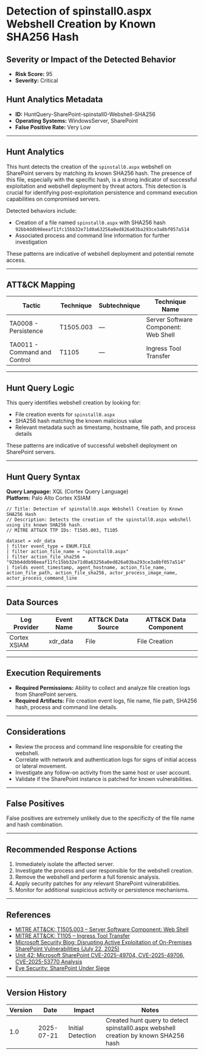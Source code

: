 # Detection of spinstall0.aspx Webshell Creation by Known SHA256 Hash

## Severity or Impact of the Detected Behavior
- **Risk Score:** 95
- **Severity:** Critical

## Hunt Analytics Metadata

- **ID:** HuntQuery-SharePoint-spinstall0-Webshell-SHA256
- **Operating Systems:** WindowsServer, SharePoint
- **False Positive Rate:** Very Low

---

## Hunt Analytics

This hunt detects the creation of the `spinstall0.aspx` webshell on SharePoint servers by matching its known SHA256 hash. The presence of this file, especially with the specific hash, is a strong indicator of successful exploitation and webshell deployment by threat actors. This detection is crucial for identifying post-exploitation persistence and command execution capabilities on compromised servers.

Detected behaviors include:

- Creation of a file named `spinstall0.aspx` with SHA256 hash `92bb4ddb98eeaf11fc15bb32e71d0a63256a0ed826a03ba293ce3a8bf057a514`
- Associated process and command line information for further investigation

These patterns are indicative of webshell deployment and potential remote access.

---

## ATT&CK Mapping

| Tactic                        | Technique   | Subtechnique | Technique Name                                 |
|------------------------------|-------------|--------------|-----------------------------------------------|
| TA0008 - Persistence         | T1505.003   | —            | Server Software Component: Web Shell           |
| TA0011 - Command and Control | T1105       | —            | Ingress Tool Transfer                         |

---

## Hunt Query Logic

This query identifies webshell creation by looking for:

- File creation events for `spinstall0.aspx`
- SHA256 hash matching the known malicious value
- Relevant metadata such as timestamp, hostname, file path, and process details

These patterns are indicative of successful webshell deployment on SharePoint servers.

---

## Hunt Query Syntax

**Query Language:** XQL (Cortex Query Language)  
**Platform:** Palo Alto Cortex XSIAM

```xql
// Title: Detection of spinstall0.aspx Webshell Creation by Known SHA256 Hash
// Description: Detects the creation of the spinstall0.aspx webshell using its known SHA256 hash.
// MITRE ATT&CK TTP IDs: T1505.003, T1105

dataset = xdr_data   
| filter event_type = ENUM.FILE 
| filter action_file_name = "spinstall0.aspx"  
| filter action_file_sha256 = "92bb4ddb98eeaf11fc15bb32e71d0a63256a0ed826a03ba293ce3a8bf057a514" 
| fields event_timestamp, agent_hostname, action_file_name, action_file_path, action_file_sha256, actor_process_image_name, actor_process_command_line  
```

---

## Data Sources

| Log Provider   | Event Name   | ATT&CK Data Source | ATT&CK Data Component |
|---------------|--------------|--------------------|-----------------------|
| Cortex XSIAM  | xdr_data     | File               | File Creation         |

---

## Execution Requirements

- **Required Permissions:** Ability to collect and analyze file creation logs from SharePoint servers.
- **Required Artifacts:** File creation event logs, file name, file path, SHA256 hash, process and command line details.

---

## Considerations

- Review the process and command line responsible for creating the webshell.
- Correlate with network and authentication logs for signs of initial access or lateral movement.
- Investigate any follow-on activity from the same host or user account.
- Validate if the SharePoint instance is patched for known vulnerabilities.

---

## False Positives

False positives are extremely unlikely due to the specificity of the file name and hash combination.

---

## Recommended Response Actions

1. Immediately isolate the affected server.
2. Investigate the process and user responsible for the webshell creation.
3. Remove the webshell and perform a full forensic analysis.
4. Apply security patches for any relevant SharePoint vulnerabilities.
5. Monitor for additional suspicious activity or persistence mechanisms.

---

## References

- [MITRE ATT&CK: T1505.003 – Server Software Component: Web Shell](https://attack.mitre.org/techniques/T1505/003/)
- [MITRE ATT&CK: T1105 – Ingress Tool Transfer](https://attack.mitre.org/techniques/T1105/)
- [Microsoft Security Blog: Disrupting Active Exploitation of On-Premises SharePoint Vulnerabilities (July 22, 2025)](https://www.microsoft.com/en-us/security/blog/2025/07/22/disrupting-active-exploitation-of-on-premises-sharepoint-vulnerabilities/)
- [Unit 42: Microsoft SharePoint CVE-2025-49704, CVE-2025-49706, CVE-2025-53770 Analysis](https://unit42.paloaltonetworks.com/microsoft-sharepoint-cve-2025-49704-cve-2025-49706-cve-2025-53770/)
- [Eye Security: SharePoint Under Siege](https://research.eye.security/sharepoint-under-siege/)

---

## Version History

| Version | Date       | Impact            | Notes                                                                                      |
|---------|------------|-------------------|--------------------------------------------------------------------------------------------|
| 1.0     | 2025-07-21 | Initial Detection | Created hunt query to detect spinstall0.aspx webshell creation by known SHA256 hash |
